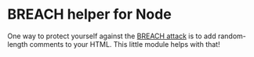BREACH helper for Node
======================

One way to protect yourself against the [BREACH attack](http://breachattack.com/) is to add random-length comments to your HTML. This little module helps with that!
